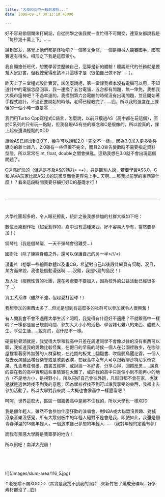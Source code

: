 ```yaml
---
title: "大學和高中一樣刺激啊..."
date: 2008-09-17 00:13:10 +0800

---
```

<p>好不容易偷個閒來打網誌，自從開學之後我就一直忙得不可開交，連室友都說我是「每秒幾十萬上下」......</p><p>說到室友，感覺上他們都是怪物吧？一個英文免修，一個是機械人競賽國手，國際賽還有得名。相形之下我是這麼渺小。</p><p>我自願擔任班代，想要學習並歷練自己，這算是新的體驗！聽說班代的任務就是要幫大家訂書，但我總覺得應該不只這樣才是（很怕自己做不好......）。</p><p>昨天上了三堂程式設計實習，該怎麼說呢，第一堂課我根本沒有電腦可以用，不知道計中的電腦怎麼回事，我一連換了五台電腦，五台都有問題，無一倖免，我想我大概市瘟神吧？不過幸運的，我換到第六台電腦的時候沒有出現問題，並且開始著手程式設計，不過正要開始的時候，老師已經教完了......囧。所以我的進度在上課後的一個小時一直是零......</p><p>我們用Turbo Cpp寫程式C語言，怎麼說，以前只摸過AS（高中都在玩這個），至於C系列的只有玩一點點，但我發現AS有些的概念和C是很像的，所以說真的，課上起來還滿輕鬆的XDD</p><p>話說AS已經出到3.0了，幾乎可以說和2.0「完全不一樣」，因為3.0加入更多物件導向的雜七雜八，2.0雖有一些但很不完全，而且2.0宣告變數時不需要指定資料型態，所以常常在int, float, double之間會搞亂。這點我想在3.0就不會出現這個問題了。</p><p>C還滿好玩的（但還是不及AS的魅力= =+），只是聽別人說，若要學習AS3.0，C和JAVA玩家比起AS2.0的玩家反而會更容易上手...天啊......那我以前學的東西算什麼！？看來這段時間我要仔細打好C的基礎才行！</p><p>&nbsp;</p><hr /><p>&nbsp;</p><p>大學社團超多的，令人眼花撩亂，統計之後我想參加的社群大概如下吧：</p><p>數位音樂創作社（超愛創作的，嘉中沒有這種東西，好不容易大學有，當然要參加！）</p><p>鋼琴社（我是個琴癡，一天不彈琴會很難受...）</p><p>國術社（除了練練身體之外，還可以保護自己的另一半&gt;///&lt;）</p><p>漫畫社（想學一些繪圖軟體以及畫CG，希望對自己以後設計網頁有幫助，況且，某方面來說，我也是個動漫迷啊......沒錯，我是K島的島民！）</p><p>及人社（服務性質的社團，還在考慮要不要加入，因為校外的公益活動已經很多了...）</p><p>資工系系隊（雖然不強，但超愛打籃球！）</p><p>我想參加的東西太多了...但光是想到有這麼多的社群可以參加就令人很興奮！</p><p>有人問我會不會不適應大學生活？呵呵，我覺得有什麼好不適應？不就跟高中一樣嗎？一樣都是自己規劃時間、參加大大小小的活動、學習雜七雜八的東西、體驗人生、享受生活......說真的，沒什麼不一樣。</p><p>硬要挑骨頭就是，我覺得大學和我高中只差在周遭同學不會像以往的沒有東西可以聊，我知道我的興趣比較怪異，在假日的早晨的時候一個人在公園裡散步，在咖啡屋裡看著窗外無聲的人群穿梭，在花園的板凳上翻翻書、吹風聽鳥聞花香，一個人殺去表演聽品嚐音樂會或是歌劇表演，在我高中沒有人可以跟我聊沙特尼采奇克果、孔孟老莊旬墨、四書五經等、或討論一本好書，分享心得，回饋反思......說真的要在我的高中實現這些事情實在太難了，或許我的高中只是個小到不能再小的地方（不是地方小，是視野小），所以只好自己會往外跑，凡假日都不會在家，也就是就是週休時找不到我的意思，因為學校裡找不到可以讓我享受的東西，我都出去參加活動了。所以大學對我來說....大概也會像高中一樣豐富吧？</p><p>呵呵，世界這麼大，區區一個嘉義高中是綁不住我的，所以大學也一樣XDD</p><p>我是個年輕人，雖然不會參加什麼狂歡的演唱會、對NBA或大聯盟沒興趣、對搖滾樂音樂沒感覺，所有大眾刻板中的年輕人絕對不是會是我，即使如此，我還是個青春洋溢的18歲年輕人，一個追求自己夢想的年輕人......（我對年輕的定義有夢）</p><p>而我有預感大學將是我築夢的地方！</p><p>所以飛吧！南洋大兜蟲！</p><p>&nbsp;</p><p>&nbsp;</p>
![](/images/slum-area/116_5.jpg)
<p>&uarr;老梗嚼不爛XDDDD（其實是我找不到我的照片...來新竹忘了燒成光碟啊...好多素材都沒了...囧）</p><p>&nbsp;</p><p>&nbsp;</p><p>&nbsp;</p><p>&nbsp;</p>
